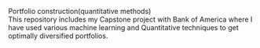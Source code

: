 Portfolio construction(quantitative methods)  
This repository includes my Capstone project with Bank of America where I have used various machine learning and Quantitative techniques to get optimally diversified portfolios.
